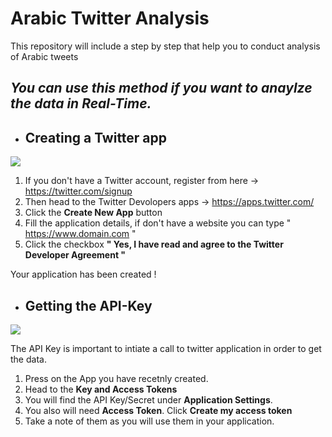 # Arabic Twitter Analysis
This repository will include a step by step that help you to conduct analysis of Arabic tweets

## _You can use this method if you want to anaylze the data in Real-Time._ 
* ## Creating a Twitter app

![](https://i.imgur.com/E5TDH9L.gif)

1. If you don't have a Twitter account, register from here -> https://twitter.com/signup
2. Then head to the Twitter Devolopers apps -> https://apps.twitter.com/
3. Click the **Create New App** button 
4. Fill the application details, if don't have a website you can type " https://www.domain.com "
5. Click the checkbox **" Yes, I have read and agree to the Twitter Developer Agreement "** 

Your application has been created ! 

* ## Getting the API-Key

![](https://i.imgur.com/G27eU2m.gif)

The API Key is important to intiate a call to twitter application in order to get the data. 
1. Press on the App you have recetnly created. 
2. Head to the **Key and Access Tokens** 
3. You will find the API Key/Secret under **Application Settings**. 
4. You also will need **Access Token**. Click **Create my access token** 
5. Take a note of them as you will use them in your application.



